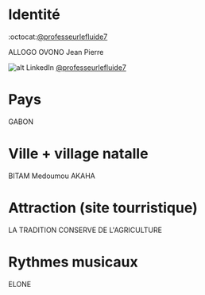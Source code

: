 # Identité
:octocat:[@professeurlefluide7](https://githubcom/@professeurlefluide7)

ALLOGO OVONO Jean Pierre

![alt LinkedIn](https://github.com/koffisani/github-rep-for-iai/blob/master/img/linkedin.png) [@professeurlefluide7](htts://linkedin.com/in/professeurlefluide7)

# Pays
GABON
# Ville + village natalle
BITAM Medoumou AKAHA
# Attraction (site tourristique)
LA TRADITION CONSERVE DE L'AGRICULTURE
# Rythmes musicaux
ELONE
